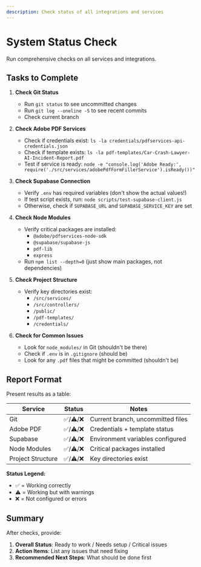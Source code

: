 ```yaml
---
description: Check status of all integrations and services
---
```


# System Status Check

Run comprehensive checks on all services and integrations.

## Tasks to Complete

1. **Check Git Status**
   - Run `git status` to see uncommitted changes
   - Run `git log --oneline -5` to see recent commits
   - Check current branch

2. **Check Adobe PDF Services**
   - Check if credentials exist: `ls -la credentials/pdfservices-api-credentials.json`
   - Check if template exists: `ls -la pdf-templates/Car-Crash-Lawyer-AI-Incident-Report.pdf`
   - Test if service is ready: `node -e "console.log('Adobe Ready:', require('./src/services/adobePdfFormFillerService').isReady())"`

3. **Check Supabase Connection**
   - Verify `.env` has required variables (don't show the actual values!)
   - If test script exists, run: `node scripts/test-supabase-client.js`
   - Otherwise, check if `SUPABASE_URL` and `SUPABASE_SERVICE_KEY` are set

4. **Check Node Modules**
   - Verify critical packages are installed:
     - `@adobe/pdfservices-node-sdk`
     - `@supabase/supabase-js`
     - `pdf-lib`
     - `express`
   - Run `npm list --depth=0` (just show main packages, not dependencies)

5. **Check Project Structure**
   - Verify key directories exist:
     - `/src/services/`
     - `/src/controllers/`
     - `/public/`
     - `/pdf-templates/`
     - `/credentials/`

6. **Check for Common Issues**
   - Look for `node_modules/` in Git (shouldn't be there)
   - Check if `.env` is in `.gitignore` (should be)
   - Look for any `.pdf` files that might be committed (shouldn't be)

## Report Format

Present results as a table:

| Service | Status | Notes |
|---------|--------|-------|
| Git | ✅/⚠️/❌ | Current branch, uncommitted files |
| Adobe PDF | ✅/⚠️/❌ | Credentials + template status |
| Supabase | ✅/⚠️/❌ | Environment variables configured |
| Node Modules | ✅/⚠️/❌ | Critical packages installed |
| Project Structure | ✅/⚠️/❌ | Key directories exist |

**Status Legend:**
- ✅ = Working correctly
- ⚠️ = Working but with warnings
- ❌ = Not configured or errors

## Summary

After checks, provide:
1. **Overall Status**: Ready to work / Needs setup / Critical issues
2. **Action Items**: List any issues that need fixing
3. **Recommended Next Steps**: What should be done first
